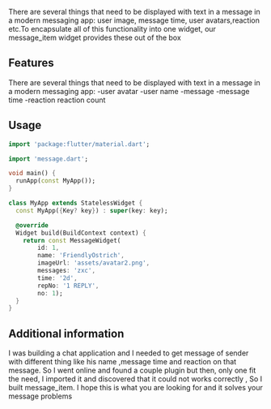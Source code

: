 There are several things that need to be displayed with text in a message in a modern messaging app:
user image, message time, user avatars,reaction etc.To encapsulate all of this functionality into
one widget, our message_item widget provides these out of the box

## Features

There are several things that need to be displayed with text in a message in a modern messaging app:
-user avatar -user name -message -message time -reaction reaction count

## Usage

```dart
import 'package:flutter/material.dart';

import 'message.dart';

void main() {
  runApp(const MyApp());
}

class MyApp extends StatelessWidget {
  const MyApp({Key? key}) : super(key: key);

  @override
  Widget build(BuildContext context) {
    return const MessageWidget(
        id: 1,
        name: 'FriendlyOstrich',
        imageUrl: 'assets/avatar2.png',
        messages: 'zxc',
        time: '2d',
        repNo: '1 REPLY',
        no: 1);
  }
}

```

## Additional information

I was building a chat application and I needed to get message of sender with different thing like
his name ,message time and reaction on that message. So I went online and found a couple plugin but
then, only one fit the need, I imported it and discovered that it could not works correctly , So I
built message_item. I hope this is what you are looking for and it solves your message problems